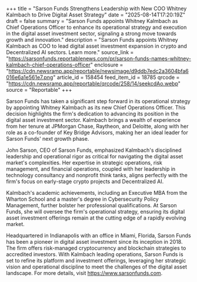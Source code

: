 +++
title = "Sarson Funds Strengthens Leadership with New COO Whitney Kalmbach to Drive Digital Asset Strategy"
date = "2025-08-14T17:20:19Z"
draft = false
summary = "Sarson Funds appoints Whitney Kalmbach as Chief Operations Officer to enhance its operational strategy and execution in the digital asset investment sector, signaling a strong move towards growth and innovation."
description = "Sarson Funds appoints Whitney Kalmbach as COO to lead digital asset investment expansion in crypto and Decentralized AI sectors. Learn more."
source_link = "https://sarsonfunds.reportablenews.com/pr/sarson-funds-names-whitney-kalmbach-chief-operations-officer"
enclosure = "https://cdn.newsramp.app/reportable/newsimage/d9ddb7edc2a3604bfa6016e6a1e561e7.png"
article_id = 158454
feed_item_id = 18785
qrcode = "https://cdn.newsramp.app/reportable/qrcode/258/14/seekcdAo.webp"
source = "Reportable"
+++

<p>Sarson Funds has taken a significant step forward in its operational strategy by appointing Whitney Kalmbach as its new Chief Operations Officer. This decision highlights the firm's dedication to advancing its position in the digital asset investment sector. Kalmbach brings a wealth of experience from her tenure at JPMorgan Chase, Raytheon, and Deloitte, along with her role as a co-founder of Key Bridge Advisors, making her an ideal leader for Sarson Funds' next growth phase.</p><p>John Sarson, CEO of Sarson Funds, emphasized Kalmbach's disciplined leadership and operational rigor as critical for navigating the digital asset market's complexities. Her expertise in strategic operations, risk management, and financial operations, coupled with her leadership in technology consultancy and nonprofit think tanks, aligns perfectly with the firm's focus on early-stage crypto projects and Decentralized AI.</p><p>Kalmbach's academic achievements, including an Executive MBA from the Wharton School and a master's degree in Cybersecurity Policy Management, further bolster her professional qualifications. At Sarson Funds, she will oversee the firm's operational strategy, ensuring its digital asset investment offerings remain at the cutting edge of a rapidly evolving market.</p><p>Headquartered in Indianapolis with an office in Miami, Florida, Sarson Funds has been a pioneer in digital asset investment since its inception in 2018. The firm offers risk-managed cryptocurrency and blockchain strategies to accredited investors. With Kalmbach leading operations, Sarson Funds is set to refine its platform and investment offerings, leveraging her strategic vision and operational discipline to meet the challenges of the digital asset landscape. For more details, visit <a href='https://www.sarsonfunds.com' rel='nofollow' target='_blank'>https://www.sarsonfunds.com</a>.</p>